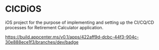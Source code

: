 # CICDiOS
iOS project for the purpose of implementing and setting up the CI/CQ/CD processes for Retirement Calculator application.

https://build.appcenter.ms/v0.1/apps/422aff9d-dcbc-44f3-904c-30e888ece1f3/branches/dev/badge
